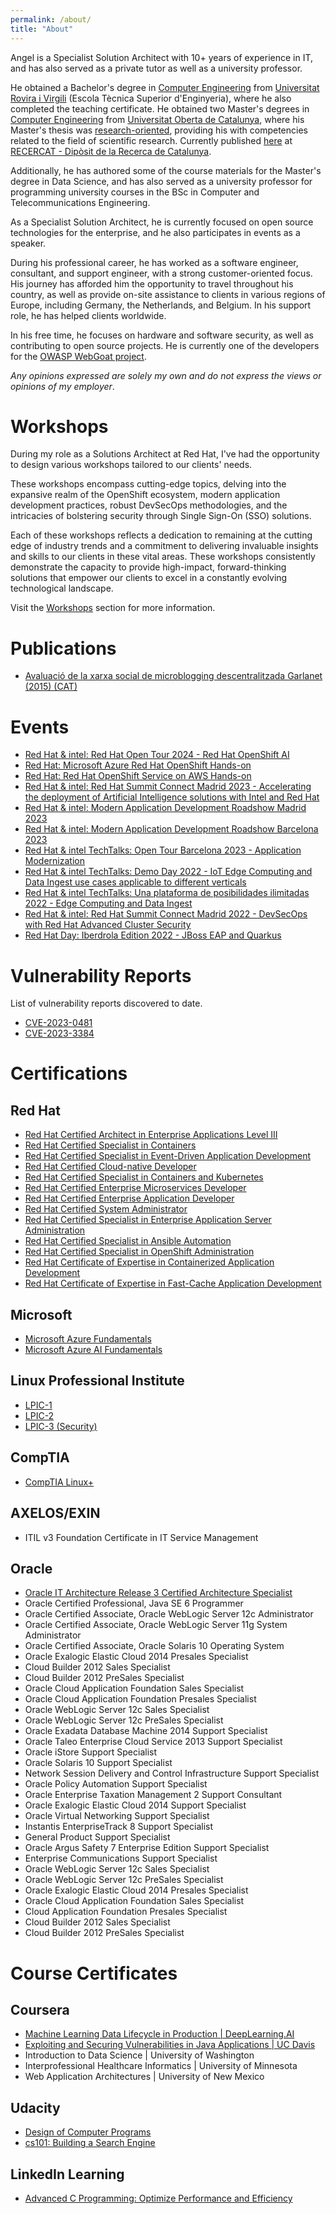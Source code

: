 ```yaml
---
permalink: /about/
title: "About"
---
```


Angel is a Specialist Solution Architect with 10+ years of experience in IT, and has also served as a private tutor as well as a university professor.

He obtained a Bachelor's degree in [Computer Engineering](https://web.archive.org/web/20100623022420/http://www.etse.urv.cat/sections/general/guia_docent/caES/2002_2003/guiadocent_2002_2003_informatica.pdf) from [Universitat Rovira i Virgili](https://www.etse.urv.cat/en/) (Escola Tècnica Superior d'Enginyeria), where he also completed the teaching certificate. He obtained two Master's degrees in [Computer Engineering](https://web.archive.org/web/20111115230620/http://www.uoc.edu/estudis/titulacions/enginyeria_informatica/pla_estudis/index.html) from [Universitat Oberta de Catalunya](https://www.uoc.edu/portal/en/index.html), where his Master's thesis was [research-oriented](https://www.uoc.edu/portal/_resources/CA/documents/qualitat/qualitat-titulacions/informatica-multimedia-telecomunicacions/20091221_Memoria_MPL_VERIFICADA_n.pdf), providing his with competencies related to the field of scientific research. Currently published [here](https://www.recercat.cat/handle/2072/251627) at [RECERCAT - Dipòsit de la Recerca de Catalunya](https://www.recercat.cat/quees).

Additionally, he has authored some of the course materials for the Master's degree in Data Science, and has also served as a university professor for programming university courses in the BSc in Computer and Telecommunications Engineering.

As a Specialist Solution Architect, he is currently focused on open source technologies for the enterprise, and he also participates in events as a speaker.

During his professional career, he has worked as a software engineer, consultant, and support engineer, with a strong customer-oriented focus. His journey has afforded him the opportunity to travel throughout his country, as well as provide on-site assistance to clients in various regions of Europe, including Germany, the Netherlands, and Belgium. In his support role, he has helped clients worldwide.

In his free time, he focuses on hardware and software security, as well as contributing to open source projects. He is currently one of the developers for the [OWASP WebGoat project](https://owasp.org/www-project-webgoat/).

*Any opinions expressed are solely my own and do not express the views or opinions of my employer*.

# Workshops

During my role as a Solutions Architect at Red Hat, I've had the opportunity to design various workshops tailored to our clients' needs.

These workshops encompass cutting-edge topics, delving into the expansive realm of the OpenShift ecosystem, modern application development practices, robust DevSecOps methodologies, and the intricacies of bolstering security through Single Sign-On (SSO) solutions.

Each of these workshops reflects a dedication to remaining at the cutting edge of industry trends and a commitment to delivering invaluable insights and skills to our clients in these vital areas. These workshops consistently demonstrate the capacity to provide high-impact, forward-thinking solutions that empower our clients to excel in a constantly evolving technological landscape.

Visit the [Workshops](/workshops) section for more information.

# Publications

* [Avaluació de la xarxa social de microblogging descentralitzada Garlanet (2015) (CAT)](https://openaccess.uoc.edu/handle/10609/42822)

<!-- I will write a post about this
* [Fugas de información en JVM Heap Dumps – Extracción de claves privadas (2015) (ESP)](https://web.archive.org/web/20220129094528/https://avanttic.com/blog/fugas-informacion-jvm-heap-dumps-extraccion-claves-privadas/) -->

# Events

* [Red Hat & intel: Red Hat Open Tour 2024 - Red Hat OpenShift AI](https://events.redhat.com/profile/form/index.cfm?PKformID=0x1011238abcd)
* [Red Hat: Microsoft Azure Red Hat OpenShift Hands-on](https://events.redhat.com/profile/form/index.cfm?PKformID=0x961021abcd)
* [Red Hat: Red Hat OpenShift Service on AWS Hands-on](https://events.redhat.com/profile/form/index.cfm?PKformID=0x960793abcd)
* [Red Hat & intel: Red Hat Summit Connect Madrid  2023 - Accelerating the deployment of Artificial Intelligence solutions with Intel and Red Hat](https://www.redhat.com/en/summit/connect/emea/madrid-2023)
* [Red Hat & intel: Modern Application Development Roadshow Madrid 2023](https://events.redhat.com/profile/form/index.cfm?PKformID=0x840979abcd)
* [Red Hat & intel: Modern Application Development Roadshow Barcelona 2023](https://events.redhat.com/profile/form/index.cfm?PKformID=0x8427460001)
* [Red Hat & intel TechTalks: Open Tour Barcelona 2023 - Application Modernization](https://events.redhat.com/profile/form/index.cfm?PKformID=0x813201abcd&sc_cid=7013a000003DQb2AAG)
* [Red Hat & intel TechTalks: Demo Day 2022 - IoT Edge Computing and Data Ingest use cases applicable to different verticals](https://events.redhat.com/profile/form/index.cfm?PKformID=0x5643010001)
* [Red Hat & intel TechTalks: Una plataforma de posibilidades ilimitadas 2022 - Edge Computing and Data Ingest](https://events.redhat.com/profile/form/index.cfm?PKformID=0x5741620001)
* [Red Hat & intel: Red Hat Summit Connect Madrid 2022 - DevSecOps with Red Hat Advanced Cluster Security](https://www.redhat.com/es/events/summit-connect-madrid-2022?sc_cid=7013a00000317uGAAQ)
* [Red Hat Day: Iberdrola Edition 2022 - JBoss EAP and Quarkus](https://events.redhat.com/profile/form/index.cfm?PKformID=0x695116abcd)

<!-- backup event links
https://web.archive.org/web/20240228155049/https://events.redhat.com/profile/form/index.cfm?PKformID=0x1011238abcd

https://web.archive.org/web/20231115112449/https://events.redhat.com/profile/form/index.cfm?PKformID=0x961021abcd

https://web.archive.org/web/20231115112618/https://events.redhat.com/profile/form/index.cfm?PKformID=0x960793abcd

https://web.archive.org/web/20231127230643/https://www.redhat.com/en/summit/connect/emea/madrid-2023

https://web.archive.org/web/20231127230743/https://images.engage.redhat.com/Web/RedHat/%7B5cc12f29-8e95-44fb-ba48-d0175ce27fcf%7D_Accelerating_Artificial_Intelligence_solutions_with_Intel_and_Red_Hat.pdf

https://web.archive.org/web/20230716101450/https://events.redhat.com/profile/form/index.cfm?PKformID=0x840979abcd

https://web.archive.org/web/20230716101418/https://events.redhat.com/profile/form/index.cfm?PKformID=0x8427460001

https://web.archive.org/web/20230612162837/https://events.redhat.com/profile/form/index.cfm?PKformID=0x813201abcd&sc_cid=7013a000003DQb2AAG

https://web.archive.org/web/20230716101236/https://events.redhat.com/profile/form/index.cfm?PKformID=0x5643010001

https://web.archive.org/web/20230716101150/https://events.redhat.com/profile/form/index.cfm?PKformID=0x5741620001

https://web.archive.org/web/20220930061613/https://www.redhat.com/es/events/summit-connect-madrid-2022?sc_cid=7013a00000317uGAAQ

https://web.archive.org/web/20230716101542/https://events.redhat.com/profile/form/index.cfm?PKformID=0x695116abcd
-->

<!--# Contributions to Open Source projects

* OWASP WebGoat Project
* Apache HTTP Server [1](https://lists.apache.org/thread/3somw05py164yq5y15to0yxthlv4yv99) [2](https://www.mail-archive.com/dev@httpd.apache.org/msg73978.html) [3](https://bugzilla.redhat.com/show_bug.cgi?id=1649470)
* GCViewer
* Quay Operator
* Smallrye-jwt
* Smallrye-reactive-messaging [1](https://github.com/smallrye/smallrye-reactive-messaging/issues/1873)
* Quarkus [1](https://quarkus.io/blog/quarkus-1-11-0-final-released/) [2](https://quarkus.io/blog/quarkus-2-16-0-final-released/) [3](https://quarkus.io/blog/quarkus-3-0-final-released/)
* RH-SSO [1](https://issues.redhat.com/browse/RHSSO-2252)
* OpenShift (docs)-->

<!-- unir
https://web.archive.org/web/20240324143212/https://static.unir.net/ingenieria/master-devops-cloud-computing-produccion-software/E-U_DevOps-Cloud.pdf

https://web.archive.org/web/20240324143247/https://www.unir.net/ingenieria/curso-devops-cloud-computing-produccion-software/claustro/

https://web.archive.org/web/20240324143318/https://www.unir.net/profesores/angel-olle-blazquez/
-->

# Vulnerability Reports

List of vulnerability reports discovered to date.

* [CVE-2023-0481](https://access.redhat.com/security/cve/cve-2023-0481)
* [CVE-2023-3384](https://access.redhat.com/security/cve/CVE-2023-3384)

# Certifications

## Red Hat

* [Red Hat Certified Architect in Enterprise Applications Level III](https://www.redhat.com/en/services/certification/rhca)
* [Red Hat Certified Specialist in Containers](https://www.redhat.com/en/services/training/ex188-red-hat-certified-specialist-containers-exam)
* [Red Hat Certified Specialist in Event-Driven Application Development](https://www.redhat.com/en/services/training/red-hat-certified-specialist-event-driven-application-development-exam)
* [Red Hat Certified Cloud-native Developer](https://www.redhat.com/en/services/training/red-hat-certified-cloud-native-developer-exam)
* [Red Hat Certified Specialist in Containers and Kubernetes](https://www.redhat.com/en/services/training/ex180-red-hat-certified-specialist-containers-kubernetes-exam)
* [Red Hat Certified Enterprise Microservices Developer](https://www.redhat.com/en/services/training/ex183-red-hat-certified-enterprise-application-developer-exam)
* [Red Hat Certified Enterprise Application Developer](https://www.redhat.com/en/services/training/ex183-red-hat-certified-enterprise-application-developer-exam)
* [Red Hat Certified System Administrator](https://www.redhat.com/en/services/training/ex200-red-hat-certified-system-administrator-rhcsa-exam)
* [Red Hat Certified Specialist in Enterprise Application Server Administration](https://www.redhat.com/en/services/training/ex248-red-hat-certified-specialist-enterprise-application-server-administration-exam)
* [Red Hat Certified Specialist in Ansible Automation](https://www.redhat.com/en/services/certification/rhcs-ansible-automation)
* [Red Hat Certified Specialist in OpenShift Administration](https://www.redhat.com/en/services/training/ex280-red-hat-certified-specialist-in-openshift-administration-exam)
* [Red Hat Certificate of Expertise in Containerized Application Development](https://www.redhat.com/en/services/certification/retired-rhcs-containerized-application-development)
* [Red Hat Certificate of Expertise in Fast-Cache Application Development](https://www.redhat.com/en/services/training/ex453-retired-red-hat-certified-specialist-in-fast-cache-application-development-exam)

## Microsoft

* [Microsoft Azure Fundamentals](https://learn.microsoft.com/en-us/certifications/exams/az-900/)
* [Microsoft Azure AI Fundamentals](https://learn.microsoft.com/en-us/credentials/certifications/exams/ai-900/)


## Linux Professional Institute

* [LPIC-1](https://www.lpi.org/our-certifications/lpic-1-overview)
* [LPIC-2](https://www.lpi.org/our-certifications/lpic-2-overview)
* [LPIC-3 (Security)](https://www.lpi.org/our-certifications/lpic-3-303-overview)

## CompTIA

* [CompTIA Linux+](https://www.comptia.org/en/certificaciones/linux)

## AXELOS/EXIN

* ITIL v3 Foundation Certificate in IT Service Management

## Oracle

* [Oracle IT Architecture Release 3 Certified Architecture Specialist](https://www.oracle.com/es/partnernetwork/expertise/license-hardware/it-architecture/)
* Oracle Certified Professional, Java SE 6 Programmer
* Oracle Certified Associate, Oracle WebLogic Server 12c Administrator
* Oracle Certified Associate, Oracle WebLogic Server 11g System Administrator
* Oracle Certified Associate, Oracle Solaris 10 Operating System
* Oracle Exalogic Elastic Cloud 2014 Presales Specialist
* Cloud Builder 2012 Sales Specialist
* Cloud Builder 2012 PreSales Specialist
* Oracle Cloud Application Foundation Sales Specialist
* Oracle Cloud Application Foundation Presales Specialist
* Oracle WebLogic Server 12c Sales Specialist
* Oracle WebLogic Server 12c PreSales Specialist
* Oracle Exadata Database Machine 2014 Support Specialist
* Oracle Taleo Enterprise Cloud Service 2013 Support Specialist
* Oracle iStore Support Specialist
* Oracle Solaris 10 Support Specialist
* Network Session Delivery and Control Infrastructure Support Specialist
* Oracle Policy Automation Support Specialist
* Oracle Enterprise Taxation Management 2 Support Consultant
* Oracle Exalogic Elastic Cloud 2014 Support Specialist
* Oracle Virtual Networking Support Specialist
* Instantis EnterpriseTrack 8 Support Specialist
* General Product Support Specialist
* Oracle Argus Safety 7 Enterprise Edition Support Specialist
* Enterprise Communications Support Specialist
* Oracle WebLogic Server 12c Sales Specialist
* Oracle WebLogic Server 12c PreSales Specialist
* Oracle Exalogic Elastic Cloud 2014 Presales Specialist
* Oracle Cloud Application Foundation Sales Specialist
* Cloud Application Foundation Presales Specialist
* Cloud Builder 2012 Sales Specialist
* Cloud Builder 2012 PreSales Specialist

# Course Certificates

## Coursera

* [Machine Learning Data Lifecycle in Production \| DeepLearning.AI](https://www.coursera.org/account/accomplishments/verify/NS73LTCJTNCP)
* [Exploiting and Securing Vulnerabilities in Java Applications \| UC Davis](https://www.coursera.org/account/accomplishments/certificate/EKEHSAWLLHH7)
* Introduction to Data Science \| University of Washington
* Interprofessional Healthcare Informatics \| University of Minnesota
* Web Application Architectures \| University of New Mexico

## Udacity

* [Design of Computer Programs](https://www.udacity.com/course/design-of-computer-programs--cs212)
* [cs101: Building a Search Engine](https://www.cs.virginia.edu/~evans/courses/cs101/)

## LinkedIn Learning

* [Advanced C Programming: Optimize Performance and Efficiency](https://www.linkedin.com/learning/advanced-c-programming-optimize-performance-and-efficiency)

<!-- # Courses

* Red Hat Cloud-native Microservices Development with Quarkus - DO378
* Developing Event-driven Applications with Apache Kafka and Red Hat AMQ Streams - AD482
* Building Resilient Microservices with Istio and Red Hat OpenShift Service Mesh - DO328
* Red Hat DevOps Pipelines and Processes - DO400
* Cloud-native Integration with Red Hat Fuse - AD221
* Automation with Ansible IAutomation with Ansible I - DO407
* Automation with Ansible II: Ansible Tower - DO409
* Containerizing Software Applications - DO276
* Red Hat Application Development I: Programming in Java EE - JB183
* Red Hat Application Development II: Implementing Microservice Architectures - JB283
* Red Hat Certified Engineer Certification Lab - RH299
* Red Hat Enterprise Linux Diagnostics and Troubleshooting - RH342
* Red Hat JBoss Application Administration I & II - JB248 & JB348
* Red Hat JBoss Data Grid Development - JB453
* Red Hat JBoss Enterprise Application Development I & II - JB225 & JB325
* Red Hat OpenShift Development I - DO288
* Red Hat OpenShift Enterprise Administration - DO280-3.9 & DO380
* Red Hat OpenShift Administration II: Operating a Production Kubernetes Cluster - DO280
* Red Hat OpenShift Enterprise Development - DO290
* Red Hat Security: Linux in Physical, Virtual, and Cloud - RH415
-->
